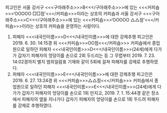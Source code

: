 피고인은 서울 강서구 <<<구아래주소>>>B<<</구아래주소>>>에 있는 <<<커피숍>>>‘OOOOO □□점'<<</커피숍>>>이라는 상호의 커피숍과 서울 강서구 <<<구아래주소>>>C<<</구아래주소>>>에 있는 <<<커피숍>>>‘OOOOO △△점'<<</커피숍>>>이라는 상호의 커피숍을 운영하는 사람이다.
1. 피해자 <<<내국인이름>>>D<<</내국인이름>>>에 대한 강제추행
피고인은 2019. 6. 30. 14:15경 위 <<<커피숍>>>OO점<<</커피숍>>> 커피숍에서 종업원으로 일하던 피해자 <<<내국인이름>>>D<<</내국인이름>>>(24세)에게 다가가 갑자기 피해자의 엉덩이를 손으로 2회 두드리는 등 그 무렵부터 2019. 7. 23. 14:02경까지 별지 범죄일람표 기재와 같이 5회에 걸쳐 피해자를 강제로 추행하였다.
2. 피해자 <<<내국인이름>>>E<<</내국인이름>>>에 대한 강제추행
피고인은 2019. 6. 27. 13:24경 위 <<<커피숍>>>△△점<<</커피숍>>> 커피숍에서 종업원으로 일하던 피해자 <<<내국인이름>>>E<<</내국인이름>>>(24세)에게 다가가 갑자기 피해자의 엉덩이를 손으로 1회 만지고, 2019. 7. 1. 15:44경 같은 장소에서 피해자의 옆을 지나가다 갑자기 피해자의 엉덩이를 손으로 1회 두드려 피해자를 강제로 추행하였다.
